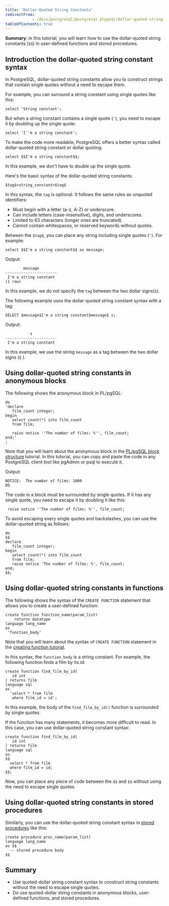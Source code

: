 ```yaml
---
title: 'Dollar-Quoted String Constants'
redirectFrom: 
            - /docs/postgresql/postgresql-plpgsql/dollar-quoted-string-constants
tableOfContents: true
---
```


**Summary**: in this tutorial, you will learn how to use the dollar-quoted string constants (`$$`) in user-defined functions and stored procedures.

## Introduction the dollar-quoted string constant syntax

In PostgreSQL, dollar-quoted string constants allow you to construct strings that contain single quotes without a need to escape them.

For example, you can surround a string constant using single quotes like this:

```
select 'String constant';
```

But when a string constant contains a single quote (`'`), you need to escape it by doubling up the single quote:

```
select 'I''m a string constant';
```

To make the code more readable, PostgreSQL offers a better syntax called dollar-quoted string constant or dollar quoting:

```
select $$I'm a string constant$$;
```

In this example, we don't have to double up the single quote.

Here's the basic syntax of the dollar-quoted string constants:

```
$tag$<string_constant>$tag$
```

In this syntax, the `tag` is optional. It follows the same rules as unquoted identifiers:

- Must begin with a letter (a-z, A-Z) or underscore.
- Can include letters (case-insensitive), digits, and underscores.
- Limited to 63 characters (longer ones are truncated).
- Cannot contain whitespaces, or reserved keywords without quotes.

Between the `$tag$`, you can place any string including single quotes (`'`). For example:

```
select $$I'm a string constant$$ as message;
```

Output:

```
        message
-----------------------
 I'm a string constant
(1 row)
```

In this example, we do not specify the `tag` between the two dollar signs(`$`).

The following example uses the dollar-quoted string constant syntax with a tag:

```
SELECT $message$I'm a string constant$message$ s;
```

Output:

```
           s
-----------------------
 I'm a string constant
```

In this example, we use the string `message` as a tag between the two dollar signs (`$` ).

## Using dollar-quoted string constants in anonymous blocks

The following shows the anonymous block in PL/pgSQL:

```
do
'declare
   film_count integer;
begin
   select count(*) into film_count
   from film;

   raise notice ''The number of films: %'', film_count;
end;'
;
```

Note that you will learn about the anonymous block in the [PL/pgSQL block structure](/docs/postgresql/postgresql-plpgsql/plpgsql-block-structure) tutorial. In this tutorial, you can copy and paste the code in any PostgreSQL client tool like pgAdmin or psql to execute it.

Output:

```
NOTICE:  The number of films: 1000
DO
```

The code in a block must be surrounded by single quotes. If it has any single quote, you need to escape it by doubling it like this:

```
 raise notice ''The number of films: %'', film_count;
```

To avoid escaping every single quotes and backslashes, you can use the dollar-quoted string as follows:

```
do
$$
declare
   film_count integer;
begin
   select count(*) into film_count
   from film;
   raise notice 'The number of films: %', film_count;
end;
$$;
```

## Using dollar-quoted string constants in functions

The following shows the syntax of the `CREATE FUNCTION` statement that allows you to create a user-defined function:

```
create function function_name(param_list)
    returns datatype
language lang_name
as
 'function_body'
```

Note that you will learn about the syntax of `CREATE FUNCTION` statement in the [creating function tutorial](https://www.postgresqltutorial.com/postgresql-plpgsql/postgresql-create-function/).

In this syntax, the `function_body` is a string constant. For example, the following function finds a film by its id:

```
create function find_film_by_id(
   id int
) returns film
language sql
as
  'select * from film
   where film_id = id';
```

In this example, the body of the `find_film_by_id()` function is surrounded by single quotes.

If the function has many statements, it becomes more difficult to read. In this case, you can use dollar-quoted string constant syntax:

```
create function find_film_by_id(
   id int
) returns film
language sql
as
$$
  select * from film
  where film_id = id;
$$;
```

Now, you can place any piece of code between the `$$` and `$$` without using the need to escape single quotes.

## Using dollar-quoted string constants in stored procedures

Similarly, you can use the dollar-quoted string constant syntax in [stored procedures](https://www.postgresqltutorial.com/postgresql-plpgsql/postgresql-create-procedure/) like this:

```
create procedure proc_name(param_list)
language lang_name
as $$
  -- stored procedure body
$$
```

## Summary

- Use quoted-dollar string constant syntax to construct string constants without the need to escape single quotes.
- Do use quoted-dollar string constants in anonymous blocks, user-defined functions, and stored procedures.
